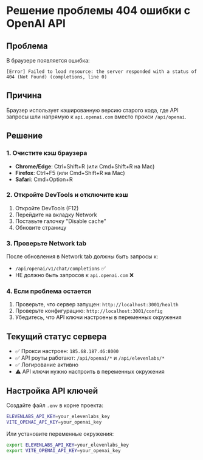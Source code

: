 # Решение проблемы 404 ошибки с OpenAI API

## Проблема
В браузере появляется ошибка:
```
[Error] Failed to load resource: the server responded with a status of 404 (Not Found) (completions, line 0)
```

## Причина
Браузер использует кэшированную версию старого кода, где API запросы шли напрямую к `api.openai.com` вместо прокси `/api/openai`.

## Решение

### 1. Очистите кэш браузера
- **Chrome/Edge**: Ctrl+Shift+R (или Cmd+Shift+R на Mac)
- **Firefox**: Ctrl+F5 (или Cmd+Shift+R на Mac)
- **Safari**: Cmd+Option+R

### 2. Откройте DevTools и отключите кэш
1. Откройте DevTools (F12)
2. Перейдите на вкладку Network
3. Поставьте галочку "Disable cache"
4. Обновите страницу

### 3. Проверьте Network tab
После обновления в Network tab должны быть запросы к:
- `/api/openai/v1/chat/completions` ✅
- НЕ должно быть запросов к `api.openai.com` ❌

### 4. Если проблема остается
1. Проверьте, что сервер запущен: `http://localhost:3001/health`
2. Проверьте конфигурацию: `http://localhost:3001/config`
3. Убедитесь, что API ключи настроены в переменных окружения

## Текущий статус сервера
- ✅ Прокси настроен: `185.68.187.46:8000`
- ✅ API роуты работают: `/api/openai/*` и `/api/elevenlabs/*`
- ✅ Логирование активно
- ⚠️ API ключи нужно настроить в переменных окружения

## Настройка API ключей
Создайте файл `.env` в корне проекта:
```bash
ELEVENLABS_API_KEY=your_elevenlabs_key
VITE_OPENAI_API_KEY=your_openai_key
```

Или установите переменные окружения:
```bash
export ELEVENLABS_API_KEY=your_elevenlabs_key
export VITE_OPENAI_API_KEY=your_openai_key
```
